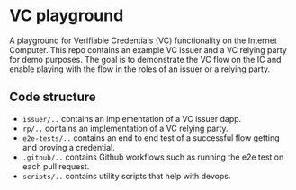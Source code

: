 # VC playground

A playground for Verifiable Credentials (VC) functionality on the Internet Computer.  This repo contains an example VC issuer and a VC relying party for demo purposes.  The goal is to demonstrate the VC flow on the IC and enable playing with the flow in the roles of an issuer or a relying party.

## Code structure

- `issuer/..` contains an implementation of a VC issuer dapp.
- `rp/..` contains an implementation of a VC relying party.
- `e2e-tests/..` contains an end to end test of a successful flow getting and proving a credential.
- `.github/..` contains Github workflows such as running the e2e test on each pull request.
- `scripts/..` contains utility scripts that help with devops.
